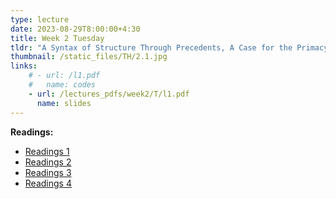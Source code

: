 ```yaml
---
type: lecture
date: 2023-08-29T8:00:00+4:30
title: Week 2 Tuesday
tldr: "A Syntax of Structure Through Precedents, A Case for the Primacy of Gravity."
thumbnail: /static_files/TH/2.1.jpg
links: 
    # - url: /l1.pdf
    #   name: codes
    - url: /lectures_pdfs/week2/T/l1.pdf
      name: slides
---
```

**Readings:**
- [Readings 1](/readings_pdfs/week2/TH/r1.pdf)
- [Readings 2](/readings_pdfs/week2/TH/r2.pdf)
- [Readings 3](/readings_pdfs/week2/TH/r3.pdf)
- [Readings 4](/readings_pdfs/week2/TH/r4.pdf)


